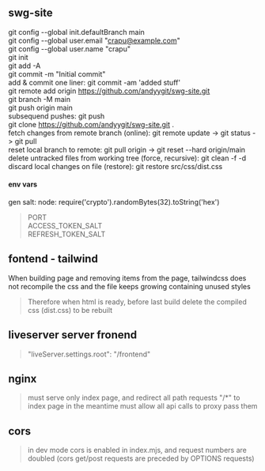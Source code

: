## swg-site

git config --global init.defaultBranch main  
git config --global user.email "crapu@example.com"  
git config --global user.name "crapu"  
git init  
git add -A  
git commit -m "Initial commit"  
add & commit one liner: git commit -am 'added stuff'  
git remote add origin https://github.com/andyygit/swg-site.git  
git branch -M main  
git push origin main  
subsequend pushes: git push  
git clone https://github.com/andyygit/swg-site.git .  
fetch changes from remote branch (online): git remote update -> git status -> git pull  
reset local branch to remote: git pull origin -> git reset --hard origin/main  
delete untracked files from working tree (force, recursive): git clean -f -d  
discard local changes on file (restore): git restore src/css/dist.css

#### env vars

gen salt: node: require('crypto').randomBytes(32).toString('hex')

> PORT  
> ACCESS_TOKEN_SALT  
> REFRESH_TOKEN_SALT

## fontend - tailwind

When building page and removing items from the page, tailwindcss does not recompile the css and the file keeps growing containing unused styles

> Therefore when html is ready, before last build delete the compiled css (dist.css) to be rebuilt

## liveserver server fronend

> "liveServer.settings.root": "/frontend"

## nginx

> must serve only index page, and redirect all path requests "/\*" to index page
> in the meantime must allow all api calls to proxy pass them

## cors

> in dev mode cors is enabled in index.mjs, and request numbers are doubled (cors get/post requests are preceded by OPTIONS requests)
